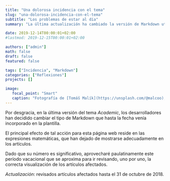 ```yaml
---
title: "Una dolorosa incidencia con el tema"
slug: "una-dolorosa-incidencia-con-el-tema"
subtitle: "Los problemas de estar al día"
summary: "La última actualización ha cambiado la versión de Markdown utilizada y ahora las expresiones matemáticas no se muestran adecuadamente."

date: 2019-12-14T00:00:01+02:00
#lastmod: 2019-12-15T00:00:01+02:00

authors: ["admin"]
math: false
draft: false
featured: false

tags: ["Incidencia", "Markdown"]
categories: ["Reflexiones"]
projects: []

image:
   focal_point: "Smart"
   caption: "Fotografía de [Tomáš Malík](https://unsplash.com/@malcoo), disponible en [Unsplash](https://unsplash.com/photos/ANCoz0JMhiQ)."
---
```


Por desgracia, en la última versión del tema *Academic*, los desarrolladores han decidido cambiar el tipo de Markdown que hasta la fecha venía incorporado en la plantilla.

El principal efecto de tal acción para esta página web reside en las expresiones matemáticas, que han dejado de mostrarse adecuadamente en los artículos.

Dado que su número es significativo, aprovecharé paulatinamente este período vacacional que se aproxima para ir revisando, uno por uno, la correcta visualización de los artículos afectados.

*Actualización*: revisados artículos afectados hasta el 31 de octubre de 2018.
